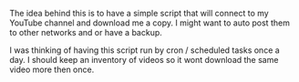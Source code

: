The idea behind this is to have a simple script that will connect to my YouTube channel and download me a copy. I might want to auto post them to other networks and or have a backup. 

I was thinking of having this script run by cron / scheduled tasks once a day. I should keep an inventory of videos so it wont download the same video more then once. 
